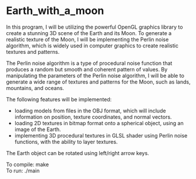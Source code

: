 # Earth_with_a_moon
In this program, I will be utilizing the powerful OpenGL graphics library to create a stunning 3D scene of the Earth and its Moon. To generate a realistic texture of the Moon, I will be implementing the Perlin noise algorithm, which is widely used in computer graphics to create realistic textures and patterns.

The Perlin noise algorithm is a type of procedural noise function that produces a random but smooth and coherent pattern of values. By manipulating the parameters of the Perlin noise algorithm, I will be able to generate a wide range of textures and patterns for the Moon, such as lands, mountains, and oceans.

The following features will be implemented:
 - loading models from files in the OBJ format, which will include information on position, texture coordinates, and normal vectors.
 - loading 2D textures in bitmap format onto a spherical object, using an image of the Earth.
 - implementing 3D procedural textures in GLSL shader using Perlin noise functions, with the ability to layer textures.
 
The Earth object can be rotated using left/right arrow keys.

To compile: make  
To run: ./main
